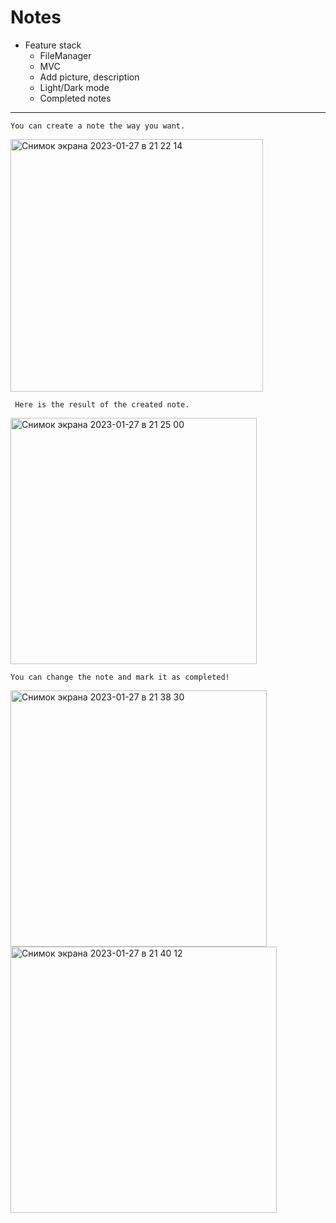 # Notes
* Feature stack
  * FileManager
  * MVC
  * Add picture, description
  * Light/Dark mode
  * Completed notes
---
    You can create a note the way you want.

<img width="404" alt="Снимок экрана 2023-01-27 в 21 22 14" src="https://user-images.githubusercontent.com/58136391/215166737-d38fc145-89e1-45c4-bc04-643db840b11e.png">


     Here is the result of the created note.

<img width="394" alt="Снимок экрана 2023-01-27 в 21 25 00" src="https://user-images.githubusercontent.com/58136391/215165575-f5dfe10c-f641-4ec3-b733-6bb8ecc83217.png">


    You can change the note and mark it as completed!
<img width="410" alt="Снимок экрана 2023-01-27 в 21 38 30" src="https://user-images.githubusercontent.com/58136391/215168674-05cb5cba-c35d-4bda-8c99-7ff0adb8414a.png">  <img width="426" alt="Снимок экрана 2023-01-27 в 21 40 12" src="https://user-images.githubusercontent.com/58136391/215168520-08ba57d6-380e-40e1-aa22-82a159e3fab2.png">

